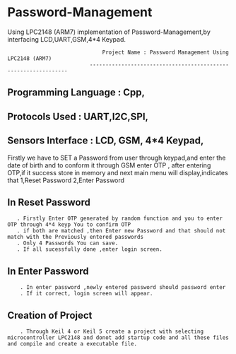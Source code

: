 # Password-Management
Using LPC2148 (ARM7) implementation of Password-Management,by interfacing LCD,UART,GSM,4*4 Keypad.



                                  Project Name : Password Management Using LPC2148 (ARM7)
                              ---------------------------------------------------------------
  Programming Language :    Cpp,
  --------------------
  Protocols Used : UART,I2C,SPI,
  ---------------
  Sensors Interface : LCD, GSM, 4*4 Keypad,
  ------------------
  
  Firstly we have to SET a Password from user through keypad,and enter the date of birth and to conform it through GSM enter OTP ,
  after entering OTP,if it success store in memory and next main menu will display,indicates that
  1,Reset Password
  2,Enter Password
  
  
  In Reset Password
  ------------------
       . Firstly Enter OTP generated by random function and you to enter OTP through 4*4 keyp You to confirm OTP
       . if both are matched ,then Enter new Password and that should not match with the Previously entered passwords
       . Only 4 Passwords You can save.
       . If all sucessfully done ,enter login screen.
   
   
   
 In Enter Password
 ------------------
        . In enter password ,newly entered password should password enter 
        . If it correct, login screen will appear.
      
      
      
Creation of Project
-------------------
        . Through Keil 4 or Keil 5 create a project with selecting microcontroller LPC2148 and donot add startup code and all these files and compile and create a executable file.
